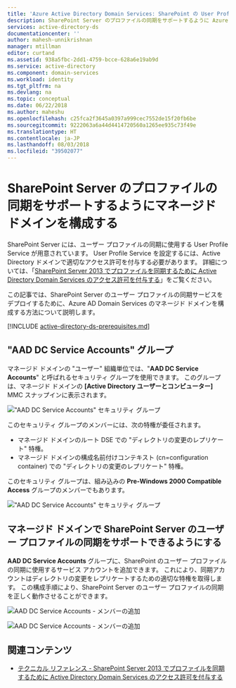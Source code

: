 ```yaml
---
title: 'Azure Active Directory Domain Services: SharePoint の User Profile Service のサポートの有効化 | Microsoft Docs'
description: SharePoint Server のプロファイルの同期をサポートするように Azure Active Directory Domain Services のマネージド ドメインを構成します。
services: active-directory-ds
documentationcenter: ''
author: mahesh-unnikrishnan
manager: mtillman
editor: curtand
ms.assetid: 938a5fbc-2dd1-4759-bcce-628a6e19ab9d
ms.service: active-directory
ms.component: domain-services
ms.workload: identity
ms.tgt_pltfrm: na
ms.devlang: na
ms.topic: conceptual
ms.date: 06/22/2018
ms.author: maheshu
ms.openlocfilehash: c25fca2f3645a0397a999cec7552de15f20fb6be
ms.sourcegitcommit: 9222063a6a44d4414720560a1265ee935c73f49e
ms.translationtype: HT
ms.contentlocale: ja-JP
ms.lasthandoff: 08/03/2018
ms.locfileid: "39502077"
---
```

# <a name="configure-a-managed-domain-to-support-profile-synchronization-for-sharepoint-server"></a>SharePoint Server のプロファイルの同期をサポートするようにマネージド ドメインを構成する
SharePoint Server には、ユーザー プロファイルの同期に使用する User Profile Service が用意されています。 User Profile Service を設定するには、Active Directory ドメインで適切なアクセス許可を付与する必要があります。 詳細については、「[SharePoint Server 2013 でプロファイルを同期するために Active Directory Domain Services のアクセス許可を付与する](https://technet.microsoft.com/library/hh296982.aspx)」をご覧ください。

この記事では、SharePoint Server のユーザー プロファイルの同期サービスをデプロイするために、Azure AD Domain Services のマネージド ドメインを構成する方法について説明します。

[!INCLUDE [active-directory-ds-prerequisites.md](../../includes/active-directory-ds-prerequisites.md)]

## <a name="the-aad-dc-service-accounts-group"></a>"AAD DC Service Accounts" グループ
マネージド ドメインの "ユーザー" 組織単位では、"**AAD DC Service Accounts**" と呼ばれるセキュリティ グループを使用できます。 このグループは、マネージド ドメインの **[Active Directory ユーザーとコンピューター]** MMC スナップインに表示されます。

!["AAD DC Service Accounts" セキュリティ グループ](./media/active-directory-domain-services-admin-guide/aad-dc-service-accounts.png)

このセキュリティ グループのメンバーには、次の特権が委任されます。
- マネージド ドメインのルート DSE での "ディレクトリの変更のレプリケート" 特権。
- マネージド ドメインの構成名前付けコンテキスト (cn=configuration container) での "ディレクトリの変更のレプリケート" 特権。

このセキュリティ グループは、組み込みの **Pre-Windows 2000 Compatible Access** グループのメンバーでもあります。

!["AAD DC Service Accounts" セキュリティ グループ](./media/active-directory-domain-services-admin-guide/aad-dc-service-accounts-properties.png)


## <a name="enable-your-managed-domain-to-support-sharepoint-server-user-profile-sync"></a>マネージド ドメインで SharePoint Server のユーザー プロファイルの同期をサポートできるようにする
**AAD DC Service Accounts** グループに、SharePoint のユーザー プロファイルの同期に使用するサービス アカウントを追加できます。 これにより、同期アカウントはディレクトリの変更をレプリケートするための適切な特権を取得します。 この構成手順により、SharePoint Server のユーザー プロファイルの同期を正しく動作させることができます。

![AAD DC Service Accounts - メンバーの追加](./media/active-directory-domain-services-admin-guide/aad-dc-service-accounts-add-member.png)

![AAD DC Service Accounts - メンバーの追加](./media/active-directory-domain-services-admin-guide/aad-dc-service-accounts-add-member2.png)

## <a name="related-content"></a>関連コンテンツ
* [テクニカル リファレンス - SharePoint Server 2013 でプロファイルを同期するために Active Directory Domain Services のアクセス許可を付与する](https://technet.microsoft.com/library/hh296982.aspx)
